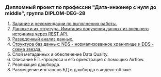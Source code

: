 ### Дипломный проект по профессии "Дата-инженер с нуля до middle", группа DIPLOM-DEG-28

1. [Задание и рекомендации по выполнению работы.](https://github.com/petr0vsk/netology_DE_diplom/wiki)
2. [Данные и их струтура. Имитация получения данных из внешнего источника через REST API.](https://github.com/petr0vsk/netology_DE_diplom/wiki/2.-%D0%94%D0%B0%D0%BD%D0%BD%D1%8B%D0%B5-%D0%B8-%D0%B8%D1%85-%D1%81%D1%82%D1%80%D1%83%D1%82%D1%83%D1%80%D0%B0.-%D0%98%D0%BC%D0%B8%D1%82%D0%B0%D1%86%D0%B8%D1%8F-%D0%BF%D0%BE%D0%BB%D1%83%D1%87%D0%B5%D0%BD%D0%B8%D1%8F-%D0%B4%D0%B0%D0%BD%D0%BD%D1%8B%D1%85-%D0%B8%D0%B7-%D0%B2%D0%BD%D0%B5%D1%88%D0%BD%D0%B5%D0%B3%D0%BE-%D0%B8%D1%81%D1%82%D0%BE%D1%87%D0%BD%D0%B8%D0%BA%D0%B0-%D1%87%D0%B5%D1%80%D0%B5%D0%B7-REST-API.)
3. [Разведочный анализ данных.](https://github.com/petr0vsk/netology_DE_diplom/wiki/3.-%D0%A0%D0%B0%D0%B7%D0%B2%D0%B5%D0%B4%D0%BE%D1%87%D0%BD%D1%8B%D0%B9-%D0%B0%D0%BD%D0%B0%D0%BB%D0%B8%D0%B7-%D0%B4%D0%B0%D0%BD%D0%BD%D1%8B%D1%85)  
4. [Структура баз данных: NDS - нормализованное хранилище и DDS - схема звезда.](https://github.com/petr0vsk/netology_DE_diplom/wiki/4.-%D0%A1%D1%82%D1%80%D1%83%D0%BA%D1%82%D1%83%D1%80%D0%B0-%D0%B1%D0%B0%D0%B7-%D0%B4%D0%B0%D0%BD%D0%BD%D1%8B%D1%85:-NDS-%E2%80%90-%D0%BD%D0%BE%D1%80%D0%BC%D0%B0%D0%BB%D0%B8%D0%B7%D0%BE%D0%B2%D0%B0%D0%BD%D0%BD%D0%BE%D0%B5-%D1%85%D1%80%D0%B0%D0%BD%D0%B8%D0%BB%D0%B8%D1%89%D0%B5-%D0%B8-DDS-%E2%80%90-%D1%81%D1%85%D0%B5%D0%BC%D0%B0-%D0%B7%D0%B2%D0%B5%D0%B7%D0%B4%D0%B0.)
5. Слой метаданных и обеспечение Data Quality.
6. Описание ETL-процесса и его оркестрация с помощью Airflow.
7. Реализация дашборда.
8. Размещение инстансов БД и дашборда в яндекс-облаке.
